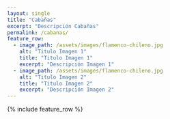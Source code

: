 ```yaml
---
layout: single
title: "Cabañas"
excerpt: "Descripción Cabañas"
permalink: /cabanas/
feature_row:
  - image_path: /assets/images/flamenco-chileno.jpg
    alt: "Titulo Imagen 1"
    title: "Titulo Imagen 1"
    excerpt: "Descripción Imagen 1"
  - image_path: /assets/images/flamenco-chileno.jpg
    alt: "Titulo Imagen 2"
    title: "Titulo Imagen 2"
    excerpt: "Descripción Imagen 2"
---
```


{% include feature_row %}
